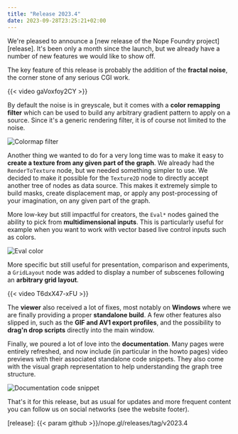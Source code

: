 ```yaml
---
title: "Release 2023.4"
date: 2023-09-28T23:25:21+02:00
---
```


We're pleased to announce a [new release of the Nope Foundry project][release].
It's been only a month since the launch, but we already have a number of new
features we would like to show off.

The key feature of this release is probably the addition of the **fractal
noise**, the corner stone of any serious CGI work.

{{< video gaVoxfoy2CY >}}

By default the noise is in greyscale, but it comes with a **color remapping
filter** which can be used to build any arbitrary gradient pattern to apply on
a source. Since it's a generic rendering filter, it is of course not limited to
the noise.

![Colormap filter](/img/news/2023.4/colormap.png#centered)

Another thing we wanted to do for a very long time was to make it easy to
**create a texture from any given part of the graph**. We already had the
`RenderToTexture` node, but we needed something simpler to use. We decided to
make it possible for the `Texture2D` node to directly accept another tree of
nodes as data source. This makes it extremely simple to build masks, create
displacement map, or apply any post-processing of your imagination, on any given
part of the graph.

More low-key but still impactful for creators, the `Eval*` nodes gained the
ability to pick from **multidimensional inputs**. This is particularly useful
for example when you want to work with vector based live control inputs such
as colors.

![Eval color](/img/news/2023.4/evalcolor.png#centered)

More specific but still useful for presentation, comparison and experiments, a
`GridLayout` node was added to display a number of subscenes following an
**arbitrary grid layout**.

{{< video T6dxX47-xFU >}}

The **viewer** also received a lot of fixes, most notably on **Windows**
where we are finally providing a proper **standalone build**. A few other
features also slipped in, such as the **GIF and AV1 export profiles**, and the
possibility to **drag'n drop scripts** directly into the main window.

Finally, we poured a lot of love into the **documentation**. Many pages were
entirely refreshed, and now include (in particular in the howto pages) video
previews with their associated standalone code snippets. They also come with the
visual graph representation to help understanding the graph tree structure.

![Documentation code snippet](/img/news/2023.4/doc-code-snippet.png#centered)

That's it for this release, but as usual for updates and more frequent content
you can follow us on social networks (see the website footer).

[release]: {{< param github >}}/nope.gl/releases/tag/v2023.4
